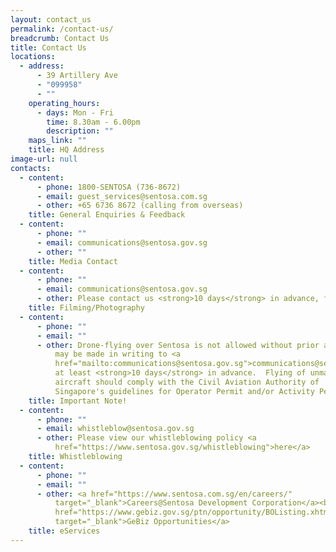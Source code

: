 ```yaml
---
layout: contact_us
permalink: /contact-us/
breadcrumb: Contact Us
title: Contact Us
locations:
  - address:
      - 39 Artillery Ave
      - "099958"
      - ""
    operating_hours:
      - days: Mon - Fri
        time: 8.30am - 6.00pm
        description: ""
    maps_link: ""
    title: HQ Address
image-url: null
contacts:
  - content:
      - phone: 1800-SENTOSA (736-8672)
      - email: guest_services@sentosa.com.sg
      - other: +65 6736 8672 (calling from overseas)
    title: General Enquiries & Feedback
  - content:
      - phone: ""
      - email: communications@sentosa.gov.sg
      - other: ""
    title: Media Contact
  - content:
      - phone: ""
      - email: communications@sentosa.gov.sg
      - other: Please contact us <strong>10 days</strong> in advance, fees may apply.
    title: Filming/Photography
  - content:
      - phone: ""
      - email: ""
      - other: Drone-flying over Sentosa is not allowed without prior approval. Requests
          may be made in writing to <a
          href="mailto:communications@sentosa.gov.sg">communications@sentosa.gov.sg</a>,
          at least <strong>10 days</strong> in advance.  Flying of unmanned
          aircraft should comply with the Civil Aviation Authority of
          Singapore's guidelines for Operator Permit and/or Activity Permit.
    title: Important Note!
  - content:
      - phone: ""
      - email: whistleblow@sentosa.gov.sg
      - other: Please view our whistleblowing policy <a
          href="https://www.sentosa.gov.sg/whistleblowing">here</a>
    title: Whistleblowing
  - content:
      - phone: ""
      - email: ""
      - other: <a href="https://www.sentosa.com.sg/en/careers/"
          target="_blank">Careers@Sentosa Development Corporation</a><br><a
          href="https://www.gebiz.gov.sg/ptn/opportunity/BOListing.xhtml?origin=search"
          target="_blank">GeBiz Opportunities</a>
    title: eServices
---
```

